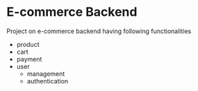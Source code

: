 # E-commerce Backend

Project on e-commerce backend having following functionalities

- product
- cart
- payment
- user
  - management
  - authentication

